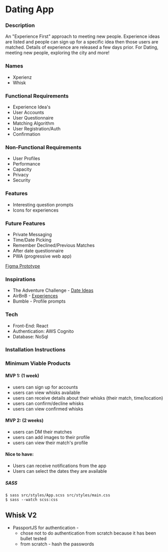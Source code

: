 # Dating App

### Description

An "Experience First" approach to meeting new people. Experience ideas are listed and people can sign up for a specific idea then those users are matched. Details of experience are released a few days prior. For Dating, meeting new people, exploring the city and more!

### Names

- Xperienz
- Whisk

### Functional Requirements

- Experience Idea's
- User Accounts
- User Questionnaire
- Matching Algorithm
- User Registration/Auth
- Confirmation

### Non-Functional Requirements

- User Profiles
- Performance
- Capacity
- Privacy
- Security

### Features

- Interesting question prompts
- Icons for experiences

### Future Features

- Private Messaging
- Time/Date Picking
- Remember Declined/Previous Matches
- After date questionnaire
- PWA (progressive web app)

[Figma Prototype](https://www.figma.com/file/dNutQTKExjVcfV2GK0fTsv/Whisk?node-id=0%3A1)

### Inspirations

- The Adventure Challenge - [Date Ideas](https://ca.theadventurechallenge.com/)
- AirBnB - [Experiences](https://www.airbnb.ca/s/experiences)
- Bumble - Profile prompts

### Tech

- Front-End: React
- Authentication: AWS Cognito
- Database: NoSql

### Installation Instructions

### Minimum Viable Products

#### MVP 1: (1 week)

- users can sign up for accounts
- users can view whisks available
- users can receive details about their whisks (their match, time/location)
- users can confirm/decline whisks
- users can view confirmed whisks

#### MVP 2: (2 weeks)

- users can DM their matches
- users can add images to their profile
- users can view their match's profile

#### Nice to have:

- Users can receive notifications from the app
- Users can select the dates they are available

##### SASS

```
$ sass src/styles/App.scss src/styles/main.css
$ sass --watch scss:css
```

## Whisk V2

- PassportJS for authentication -
  - chose not to do authentication from scratch because it has been bullet tested
  - from scratch - hash the passwords
